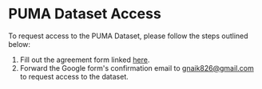 # PUMA Dataset Access

To request access to the PUMA Dataset, please follow the steps outlined below:

1. Fill out the agreement form linked [here](https://forms.gle/sJbhZiRm9HGxn2yj9).
2. Forward the Google form's confirmation email to [gnaik826@gmail.com](mailto:gnaik826@gmail.com) to request access to the dataset.
